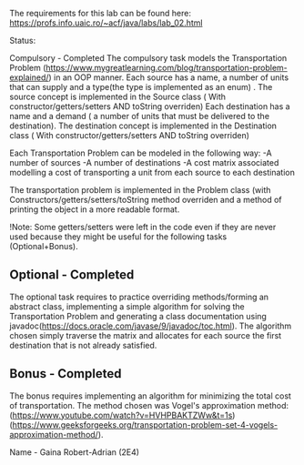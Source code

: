 The requirements for this lab can be found here: https://profs.info.uaic.ro/~acf/java/labs/lab_02.html

Status: 

Compulsory - Completed 
The compulsory task models the Transportation Problem (https://www.mygreatlearning.com/blog/transportation-problem-explained/) in an OOP manner.
Each source has a name, a number of units that can supply and a type(the type is implemented as an enum)  . The source concept is implemented in the Source class ( With constructor/getters/setters AND toString overriden)
Each destination has a name and a demand ( a number of units that must be delivered to the destination). The destination concept is implemented in the Destination class ( With constructor/getters/setters AND toString overriden)

Each Transportation Problem can be modeled in the following way: 
-A number of sources 
-A number of destinations
-A cost matrix associated modelling a cost of transporting a unit from each source to each destination

The transportation problem is implemented in the Problem class (with Constructors/getters/setters/toString method overriden and a method of printing the object in a more readable format.

!Note: Some getters/setters were left in the code even if they are never used because they might be useful for the following tasks (Optional+Bonus). 

Optional -  Completed
-----------------------------------
The optional task requires to practice overriding methods/forming an abstract class, implementing a simple algorithm for solving the Transportation Problem and generating a class documentation using javadoc(https://docs.oracle.com/javase/9/javadoc/toc.html).
The algorithm chosen simply traverse the matrix and allocates for each source the first destination that is not already satisfied.

Bonus - Completed
-----------------------------------
The bonus requires implementing an algorithm for minimizing the total cost of transportation. 
The method chosen was Vogel's approximation method:  (https://www.youtube.com/watch?v=HVHPBAKTZWw&t=1s) (https://www.geeksforgeeks.org/transportation-problem-set-4-vogels-approximation-method/). 


Name - Gaina Robert-Adrian (2E4) 
